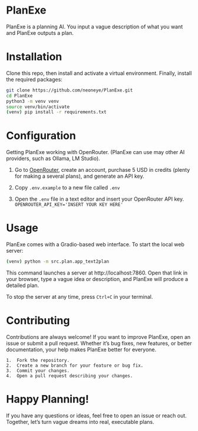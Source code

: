 # PlanExe

PlanExe is a planning AI. You input a vague description of what you want and PlanExe outputs a plan.

# Installation

Clone this repo, then install and activate a virtual environment. Finally, install the required packages:

```bash
git clone https://github.com/neoneye/PlanExe.git
cd PlanExe
python3 -m venv venv
source venv/bin/activate
(venv) pip install -r requirements.txt
```

# Configuration

Getting PlanExe working with OpenRouter. (PlanExe can use may other AI providers, such as Ollama, LM Studio).

1. Go to [OpenRouter](https://openrouter.ai/), create an account, purchase 5 USD in credits (plenty for making a several plans), and generate an API key.

2. Copy `.env.example` to a new file called `.env`

3. Open the `.env` file in a text editor and insert your OpenRouter API key.
```OPENROUTER_API_KEY='INSERT YOUR KEY HERE'```

# Usage

PlanExe comes with a Gradio-based web interface. To start the local web server:

```bash
(venv) python -m src.plan.app_text2plan
```

This command launches a server at http://localhost:7860. Open that link in your browser, type a vague idea or description, and PlanExe will produce a detailed plan.

To stop the server at any time, press `Ctrl+C` in your terminal.

# Contributing

Contributions are always welcome! If you want to improve PlanExe, open an issue or submit a pull request. Whether it’s bug fixes, new features, or better documentation, your help makes PlanExe better for everyone.

	1.	Fork the repository.
	2.	Create a new branch for your feature or bug fix.
	3.	Commit your changes.
	4.	Open a pull request describing your changes.
	
# Happy Planning!

If you have any questions or ideas, feel free to open an issue or reach out.
Together, let’s turn vague dreams into real, executable plans.
